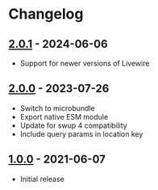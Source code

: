 # Changelog

## [2.0.1] - 2024-06-06

- Support for newer versions of Livewire

## [2.0.0] - 2023-07-26

- Switch to microbundle
- Export native ESM module
- Update for swup 4 compatibility
- Include query params in location key

## [1.0.0] - 2021-06-07

- Initial release

[Unreleased]: https://github.com/swup/livewire-plugin/compare/2.0.0...HEAD

[2.0.1]: https://github.com/swup/livewire-plugin/releases/tag/2.0.1
[2.0.0]: https://github.com/swup/livewire-plugin/releases/tag/2.0.0
[1.0.0]: https://github.com/swup/livewire-plugin/releases/tag/1.0.0
